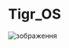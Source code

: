 # Tigr_OS

![зображення](https://github.com/user-attachments/assets/2e1ca7b6-d3da-4e31-b439-e8723cc0185c)

